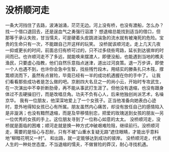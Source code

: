 # 没桥顺河走
一条大河挡住了去路，波涛汹涌，茫茫无边。河上没有桥，也没有渡船，怎么办？找一个借口退回去，还是逞血气之勇强行泅渡？ 
想退缩总能找到适当的借口，但那等于承认失败，甘当懦夫，可是硬着头皮跳进湍急的流水就有被淹死的危险。宝贵的生命只有一次，不能跟自己开这样的玩笑。 
没桥就该顺河走。走上几天几夜一抑或更长的时间，前面总归有桥可过的，只不过多绕些弯路，延长到达彼岸的时间而已。也许顺河走不了多远，就能唤来摆渡人，即便没船，也能遇到当地的樵夫渔民，只要虚心指教，他们自然乐意指点迷津，道出过河良策。退一万步讲，即使一个人也遇不到，也许你会急中生智，找些残竹段木，用结实的滕条扎只木筏，撑篙顺流而下，虽然有点冒险，毕竟已经有一半的成功机遇握在你的手中了。 
让我们看看那些成功者是怎么做的吧。京剧四大名旦之一的尚小云，开始时专攻武生，在一次演出中不幸折断肋骨，再不能从事武打生涯了。但他没有退缩，也没有跟身体过不去硬操旧行，而是改唱旦角。功夫不负有心人，后来他独创尚派艺术，名噪京华。 
我有一位朋友，他深深地爱上了一个女孩子。正当他准备向她表白心迹时，意外地得知女孩已心有所属。朋友虽然内心痛苦，却没有放任自己的感情陷入是非漩涡；也没有黯然退缩，而是及早移情别恋，把爱的玫瑰送到女孩的朋友—另一位优秀的女孩的手上。这位朋友寻到了一位称心如意的太太。 
没桥顺河走，没桥就是面临的困难；顺河走就是换一种方式冲破艰难险阻，继续前行。没桥顺河走，需要的是恒心与忍耐，只有不被“山重水复疑无路”遮住眼睛，才能出乎意料地“柳暗花明又一村”。 和出路，就一定能够达到成功的彼岸。 
没桥顺河走，代表人生的一种处世态度，不当退缩的懦夫，不做冒险的莽汉，耐心寻找机遇。
  